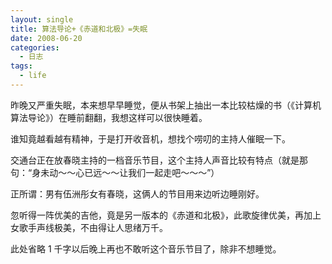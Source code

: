 ```yaml
---
layout: single
title: 算法导论+《赤道和北极》=失眠
date: 2008-06-20
categories:
  - 日志
tags:
  - life
---
```


昨晚又严重失眠，本来想早早睡觉，便从书架上抽出一本比较枯燥的书（《计算机算法导论》）在睡前翻翻，我想这样可以很快睡着。

谁知竟越看越有精神，于是打开收音机，想找个唠叨的主持人催眠一下。

交通台正在放春晓主持的一档音乐节目，这个主持人声音比较有特点（就是那句：“身未动～～心已远～～让我们一起走吧～～～”）

正所谓：男有伍洲彤女有春晓，这俩人的节目用来边听边睡刚好。

忽听得一阵优美的吉他，竟是另一版本的《赤道和北极》，此歌旋律优美，再加上女歌手声线极美，不由得让人思绪万千。

此处省略 1 千字以后晚上再也不敢听这个音乐节目了，除非不想睡觉。
